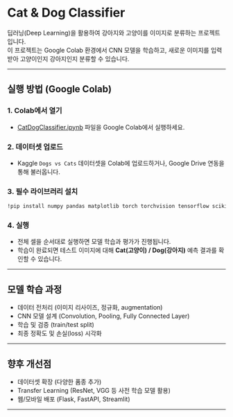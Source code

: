 # Cat & Dog Classifier

딥러닝(Deep Learning)을 활용하여 강아지와 고양이를 이미지로 분류하는 프로젝트입니다.  
이 프로젝트는 Google Colab 환경에서 CNN 모델을 학습하고, 새로운 이미지를 입력받아 고양이인지 강아지인지 분류할 수 있습니다.

---

## 실행 방법 (Google Colab)

### 1. Colab에서 열기
- [CatDogClassifier.ipynb](./CatDogClassifier.ipynb) 파일을 Google Colab에서 실행하세요.  

### 2️. 데이터셋 업로드
- Kaggle `Dogs vs Cats` 데이터셋을 Colab에 업로드하거나, Google Drive 연동을 통해 불러옵니다.  

### 3️. 필수 라이브러리 설치
```bash
!pip install numpy pandas matplotlib torch torchvision tensorflow scikit-learn opencv-python
```

### 4️. 실행
- 전체 셀을 순서대로 실행하면 모델 학습과 평가가 진행됩니다.  
- 학습이 완료되면 테스트 이미지에 대해 **Cat(고양이) / Dog(강아지)** 예측 결과를 확인할 수 있습니다.  

---

## 모델 학습 과정
- 데이터 전처리 (이미지 리사이즈, 정규화, augmentation)
- CNN 모델 설계 (Convolution, Pooling, Fully Connected Layer)
- 학습 및 검증 (train/test split)
- 최종 정확도 및 손실(loss) 시각화

---

## 향후 개선점
- 데이터셋 확장 (다양한 품종 추가)
- Transfer Learning (ResNet, VGG 등 사전 학습 모델 활용)
- 웹/모바일 배포 (Flask, FastAPI, Streamlit)
---
